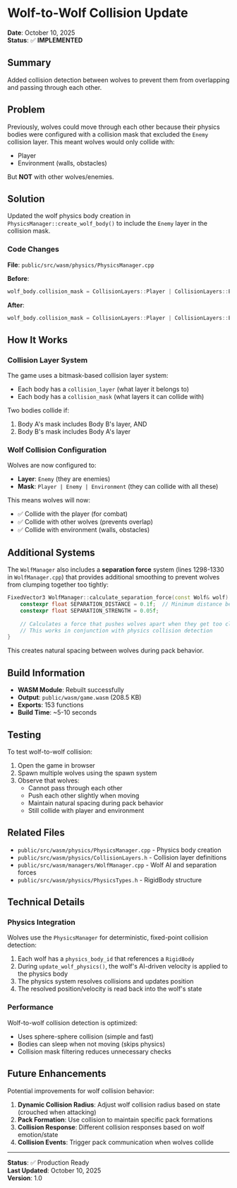 # Wolf-to-Wolf Collision Update

**Date**: October 10, 2025  
**Status**: ✅ **IMPLEMENTED**

## Summary

Added collision detection between wolves to prevent them from overlapping and passing through each other.

## Problem

Previously, wolves could move through each other because their physics bodies were configured with a collision mask that excluded the `Enemy` collision layer. This meant wolves would only collide with:
- Player
- Environment (walls, obstacles)

But **NOT** with other wolves/enemies.

## Solution

Updated the wolf physics body creation in `PhysicsManager::create_wolf_body()` to include the `Enemy` layer in the collision mask.

### Code Changes

**File**: `public/src/wasm/physics/PhysicsManager.cpp`

**Before**:
```cpp
wolf_body.collision_mask = CollisionLayers::Player | CollisionLayers::Environment;
```

**After**:
```cpp
wolf_body.collision_mask = CollisionLayers::Player | CollisionLayers::Enemy | CollisionLayers::Environment;
```

## How It Works

### Collision Layer System

The game uses a bitmask-based collision layer system:
- Each body has a `collision_layer` (what layer it belongs to)
- Each body has a `collision_mask` (what layers it can collide with)

Two bodies collide if:
1. Body A's mask includes Body B's layer, AND
2. Body B's mask includes Body A's layer

### Wolf Collision Configuration

Wolves are now configured to:
- **Layer**: `Enemy` (they are enemies)
- **Mask**: `Player | Enemy | Environment` (they can collide with all these)

This means wolves will now:
- ✅ Collide with the player (for combat)
- ✅ Collide with other wolves (prevents overlap)
- ✅ Collide with environment (walls, obstacles)

## Additional Systems

The `WolfManager` also includes a **separation force** system (lines 1298-1330 in `WolfManager.cpp`) that provides additional smoothing to prevent wolves from clumping together too tightly:

```cpp
FixedVector3 WolfManager::calculate_separation_force(const Wolf& wolf) const {
    constexpr float SEPARATION_DISTANCE = 0.1f;  // Minimum distance between wolves
    constexpr float SEPARATION_STRENGTH = 0.05f;
    
    // Calculates a force that pushes wolves apart when they get too close
    // This works in conjunction with physics collision detection
}
```

This creates natural spacing between wolves during pack behavior.

## Build Information

- **WASM Module**: Rebuilt successfully
- **Output**: `public/wasm/game.wasm` (208.5 KB)
- **Exports**: 153 functions
- **Build Time**: ~5-10 seconds

## Testing

To test wolf-to-wolf collision:

1. Open the game in browser
2. Spawn multiple wolves using the spawn system
3. Observe that wolves:
   - Cannot pass through each other
   - Push each other slightly when moving
   - Maintain natural spacing during pack behavior
   - Still collide with player and environment

## Related Files

- `public/src/wasm/physics/PhysicsManager.cpp` - Physics body creation
- `public/src/wasm/physics/CollisionLayers.h` - Collision layer definitions
- `public/src/wasm/managers/WolfManager.cpp` - Wolf AI and separation forces
- `public/src/wasm/physics/PhysicsTypes.h` - RigidBody structure

## Technical Details

### Physics Integration

Wolves use the `PhysicsManager` for deterministic, fixed-point collision detection:

1. Each wolf has a `physics_body_id` that references a `RigidBody`
2. During `update_wolf_physics()`, the wolf's AI-driven velocity is applied to the physics body
3. The physics system resolves collisions and updates position
4. The resolved position/velocity is read back into the wolf's state

### Performance

Wolf-to-wolf collision detection is optimized:
- Uses sphere-sphere collision (simple and fast)
- Bodies can sleep when not moving (skips physics)
- Collision mask filtering reduces unnecessary checks

## Future Enhancements

Potential improvements for wolf collision behavior:

1. **Dynamic Collision Radius**: Adjust wolf collision radius based on state (crouched when attacking)
2. **Pack Formation**: Use collision to maintain specific pack formations
3. **Collision Response**: Different collision responses based on wolf emotion/state
4. **Collision Events**: Trigger pack communication when wolves collide

---

**Status**: ✅ Production Ready  
**Last Updated**: October 10, 2025  
**Version**: 1.0

